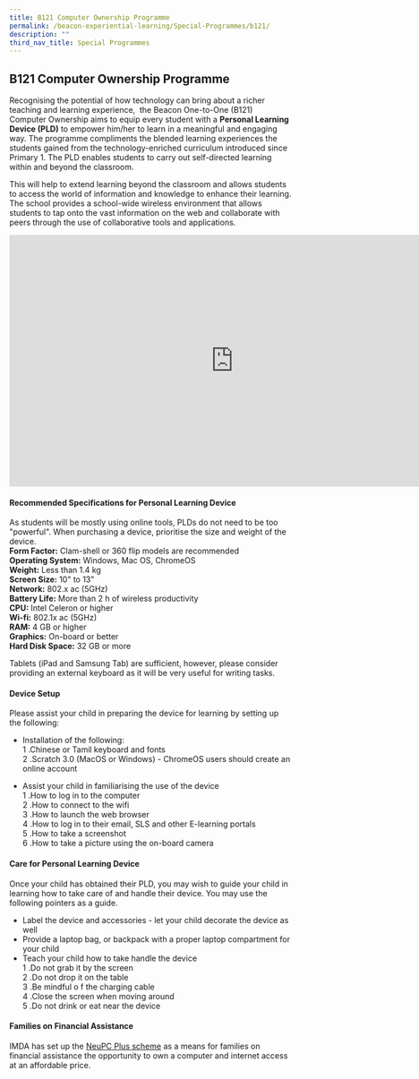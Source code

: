 ```yaml
---
title: B121 Computer Ownership Programme
permalink: /beacon-experiential-learning/Special-Programmes/b121/
description: ""
third_nav_title: Special Programmes
---
```

## B121 Computer Ownership Programme

Recognising the potential of how technology can bring about a richer teaching and learning experience,&nbsp; the&nbsp;Beacon One-to-One (B121) Computer Ownership aims to equip every student with a&nbsp;**Personal Learning Device (PLD)**&nbsp;to empower him/her to learn in a meaningful and engaging way. The programme compliments the blended learning experiences the students gained from the technology-enriched curriculum introduced since Primary 1. The PLD enables students to carry out self-directed learning within and beyond the classroom.

This will help to extend learning beyond the classroom and allows students to access the world of information and knowledge to enhance their learning. The school provides a school-wide wireless environment that allows students to tap onto the vast information on the web and collaborate with peers through the use of collaborative tools and applications.

<iframe allowfullscreen="true" height="450" width="800" frameborder="0" src="https://docs.google.com/presentation/d/e/2PACX-1vT_dIbjAw0jG6Pc10keuDfRnOH2mVfjrxq6SjdsITiSS7Dr-XQZuvZzTUiPyUqnm-eHq_-zEpixoEyD/embed?start=false&amp;loop=false&amp;delayms=3000"></iframe>

#### Recommended Specifications for Personal Learning Device

As students will be mostly using online tools, PLDs do not need to be too "powerful". When purchasing a device, prioritise the size and weight of the device.<br>
**Form Factor:**&nbsp;Clam-shell or 360 flip models are recommended<br>
**Operating System:**&nbsp;Windows, Mac OS, ChromeOS<br>
**Weight:**&nbsp;Less than 1.4 kg<br>
**Screen Size:**&nbsp;10" to 13"<br>
**Network:**&nbsp;802.x ac (5GHz)<br>
**Battery Life:**&nbsp;More than 2 h of wireless productivity<br>
**CPU:**&nbsp;Intel Celeron or higher<br>
**Wi-fi:**&nbsp;802.1x ac (5GHz)<br>
**RAM:**&nbsp;4 GB or higher<br>
**Graphics:**&nbsp;On-board or better<br>
**Hard Disk Space:**&nbsp;32 GB or more

Tablets (iPad and Samsung Tab) are sufficient, however, please consider providing an external keyboard as it will be very useful for writing tasks.

#### Device Setup

Please assist your child in preparing the device for learning by setting up the following:  
*   Installation of the following:<br>
1 \.Chinese or Tamil keyboard and fonts<br>
2 \.Scratch 3.0 (MacOS or Windows) - ChromeOS users should create an online account

*   Assist your child in familiarising the use of the device<br>
1 \.How to log in to the computer<br>
2 \.How to connect to the wifi<br>
3 \.How to launch the web browser<br>
4 \.How to log in to their email, SLS and other E-learning portals<br>
5 \.How to take a screenshot<br>
6 \.How to take a picture using the on-board camera

#### Care for Personal Learning Device

Once your child has obtained their PLD, you may wish to guide your child in learning how to take care of and handle their device. You may use the following pointers as a guide.  
*   Label the device and accessories - let your child decorate the device as well
*   Provide a laptop bag, or backpack with a proper laptop compartment for your child
*   Teach your child how to take handle the device<br>
1 \.Do not grab it by the screen<br>
2 \.Do not drop it on the table<br>
3 \.Be mindful o f the charging cable<br>
4 \.Close the screen when moving around<br>
5 \.Do not drink or eat near the device

#### Families on Financial Assistance

IMDA has set up the&nbsp;[NeuPC Plus scheme](https://www.imda.gov.sg/programme-listing/neu-pc-plus)&nbsp;as a means for families on financial assistance the opportunity to own a computer and internet access at an affordable price.